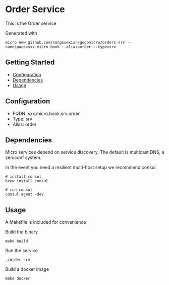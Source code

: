 # Order Service

This is the Order service

Generated with

```
micro new github.com/songxuexian/gogomicro/orders-srv --namespace=sxx.micro.book --alias=order --type=srv
```

## Getting Started

- [Configuration](#configuration)
- [Dependencies](#dependencies)
- [Usage](#usage)

## Configuration

- FQDN: sxx.micro.book.srv.order
- Type: srv
- Alias: order

## Dependencies

Micro services depend on service discovery. The default is multicast DNS, a zeroconf system.

In the event you need a resilient multi-host setup we recommend consul.

```
# install consul
brew install consul

# run consul
consul agent -dev
```

## Usage

A Makefile is included for convenience

Build the binary

```
make build
```

Run the service
```
./order-srv
```

Build a docker image
```
make docker
```